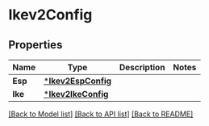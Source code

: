 # Ikev2Config

## Properties
Name | Type | Description | Notes
------------ | ------------- | ------------- | -------------
**Esp** | [***Ikev2EspConfig**](IKEV2ESPConfig.md) |  | 
**Ike** | [***Ikev2IkeConfig**](IKEV2IKEConfig.md) |  | 

[[Back to Model list]](../README.md#documentation-for-models) [[Back to API list]](../README.md#documentation-for-api-endpoints) [[Back to README]](../README.md)


